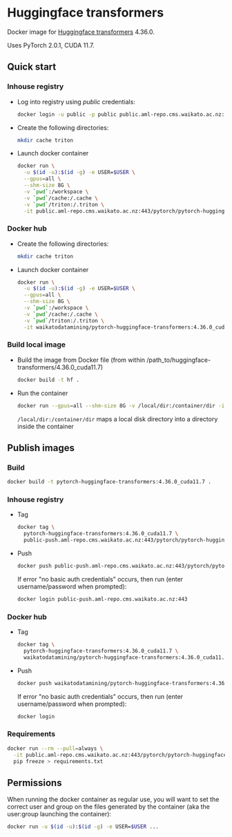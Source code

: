 # Huggingface transformers

Docker image for [Huggingface transformers](https://github.com/huggingface/transformers) 4.36.0.

Uses PyTorch 2.0.1, CUDA 11.7.

## Quick start

### Inhouse registry

* Log into registry using *public* credentials:

  ```bash
  docker login -u public -p public public.aml-repo.cms.waikato.ac.nz:443 
  ```
  
* Create the following directories:

  ```bash
  mkdir cache triton
  ```

* Launch docker container

  ```bash
  docker run \
    -u $(id -u):$(id -g) -e USER=$USER \
    --gpus=all \
    --shm-size 8G \
    -v `pwd`:/workspace \
    -v `pwd`/cache:/.cache \
    -v `pwd`/triton:/.triton \
    -it public.aml-repo.cms.waikato.ac.nz:443/pytorch/pytorch-huggingface-transformers:4.36.0_cuda11.7
  ```

### Docker hub
  
* Create the following directories:

  ```bash
  mkdir cache triton
  ```

* Launch docker container

  ```bash
  docker run \
    -u $(id -u):$(id -g) -e USER=$USER \
    --gpus=all \
    --shm-size 8G \
    -v `pwd`:/workspace \
    -v `pwd`/cache:/.cache \
    -v `pwd`/triton:/.triton \
    -it waikatodatamining/pytorch-huggingface-transformers:4.36.0_cuda11.7
  ```

### Build local image

* Build the image from Docker file (from within /path_to/huggingface-transformers/4.36.0_cuda11.7)

  ```bash
  docker build -t hf .
  ```
  
* Run the container

  ```bash
  docker run --gpus=all --shm-size 8G -v /local/dir:/container/dir -it hf
  ```
  `/local/dir:/container/dir` maps a local disk directory into a directory inside the container


## Publish images

### Build

```bash
docker build -t pytorch-huggingface-transformers:4.36.0_cuda11.7 .
```

### Inhouse registry  
  
* Tag

  ```bash
  docker tag \
    pytorch-huggingface-transformers:4.36.0_cuda11.7 \
    public-push.aml-repo.cms.waikato.ac.nz:443/pytorch/pytorch-huggingface-transformers:4.36.0_cuda11.7
  ```
  
* Push

  ```bash
  docker push public-push.aml-repo.cms.waikato.ac.nz:443/pytorch/pytorch-huggingface-transformers:4.36.0_cuda11.7
  ```
  If error "no basic auth credentials" occurs, then run (enter username/password when prompted):
  
  ```bash
  docker login public-push.aml-repo.cms.waikato.ac.nz:443
  ```

### Docker hub  
  
* Tag

  ```bash
  docker tag \
    pytorch-huggingface-transformers:4.36.0_cuda11.7 \
    waikatodatamining/pytorch-huggingface-transformers:4.36.0_cuda11.7
  ```
  
* Push

  ```bash
  docker push waikatodatamining/pytorch-huggingface-transformers:4.36.0_cuda11.7
  ```
  If error "no basic auth credentials" occurs, then run (enter username/password when prompted):
  
  ```bash
  docker login
  ```


### Requirements

```bash
docker run --rm --pull=always \
  -it public.aml-repo.cms.waikato.ac.nz:443/pytorch/pytorch-huggingface-transformers:4.36.0_cuda11.7 \
  pip freeze > requirements.txt
```


## Permissions

When running the docker container as regular use, you will want to set the correct
user and group on the files generated by the container (aka the user:group launching
the container):

```bash
docker run -u $(id -u):$(id -g) -e USER=$USER ...
```
